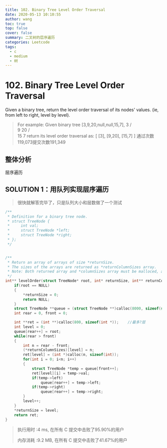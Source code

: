 ```yaml
---
title: 102. Binary Tree Level Order Traversal
date: 2020-05-13 10:10:55
author: wang
toc: true
top: false
cover: false
summary: 二叉树的层序遍历
categories: Leetcode
tags:
  - c
  - medium
  - 树
---
```


# 102. Binary Tree Level Order Traversal

Given a binary tree, return the level order traversal of its nodes' values. (ie, from left to right, level by level).



> For example:
>Given binary tree [3,9,20,null,null,15,7],
>     3
>    / \
>   9  20
>    /  \
>    15   7
> return its level order traversal as:
>[
>   [3],
>   [9,20],
>   [15,7]
> ]
> 通过次数119,073提交次数191,349
> 
> 
> 
> 



## 整体分析

层序遍历

## SOLUTION 1：用队列实现层序遍历

> 很快就解答完毕了，只是队列大小和层数做了一个测试
> 

```c
/**
 * Definition for a binary tree node.
 * struct TreeNode {
 *     int val;
 *     struct TreeNode *left;
 *     struct TreeNode *right;
 * };
 */


/**
 * Return an array of arrays of size *returnSize.
 * The sizes of the arrays are returned as *returnColumnSizes array.
 * Note: Both returned array and *columnSizes array must be malloced, assume caller calls free().
 */
int** levelOrder(struct TreeNode* root, int* returnSize, int** returnColumnSizes){
    if(root == NULL)
    {
        *returnSize = 0;
        return NULL;
    }
    struct TreeNode **queue = (struct TreeNode **)calloc(8000, sizeof(struct TreeNode *));
    int rear = 0, front = 0;

    int **ret = (int **)calloc(800, sizeof(int *));    //最多?层
    int level = 0;
    queue[rear++] = root;
    while(rear > front)
    {
        int n = rear - front;
        (*returnColumnSizes)[level] = n;
        ret[level] = (int *)calloc(n, sizeof(int));
        for(int i = 0; i<n; i++)
        {
            struct TreeNode *temp = queue[front++];
            ret[level][i] = temp->val;
            if(temp->left)
                queue[rear++] = temp->left;
            if(temp->right)
                queue[rear++] = temp->right;
        }
        level++;
    }
    *returnSize = level;
    return ret;
}
```

> 执行用时 :4 ms, 在所有 C 提交中击败了95.90%的用户
>
> 内存消耗 :9.2 MB, 在所有 C 提交中击败了41.67%的用户

> 